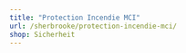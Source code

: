 ```yaml
---
title: "Protection Incendie MCI"
url: /sherbrooke/protection-incendie-mci/
shop: Sicherheit
---
```

